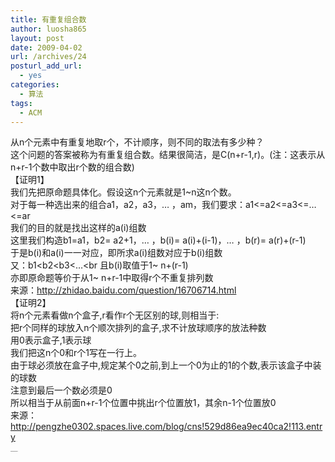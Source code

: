 ```yaml
---
title: 有重复组合数
author: luosha865
layout: post
date: 2009-04-02
url: /archives/24
posturl_add_url:
  - yes
categories:
  - 算法
tags:
  - ACM
---
```

从n个元素中有重复地取r个，不计顺序，则不同的取法有多少种？  
这个问题的答案被称为有重复组合数。结果很简洁，是C(n+r-1,r)。(注：这表示从n+r-1个数中取出r个数的组合数)  
【证明1】  
我们先把原命题具体化。假设这n个元素就是1~n这n个数。&nbsp;  
对于每一种选出来的组合a1，a2，a3，&hellip; ，am，我们要求：a1<=a2<=a3<=&hellip;<=ar  
我们的目的就是找出这样的a(i)组数  
这里我们构造b1=a1，b2= a2+1，&hellip; ，b(i)= a(i)+(i-1)，&hellip; ，b(r)= a(r)+(r-1)  
于是b(i)和a(i)一一对应，即所求a(i)组数对应于b(i)组数  
又：b1<b2<b3<&hellip;<br 且b(i)取值于1~ n+(r-1)  
亦即原命题等价于从1~ n+r-1中取得r个不重复排列数  
来源：<http://zhidao.baidu.com/question/16706714.html>  
【证明2】  
将n个元素看做n个盒子,r看作r个无区别的球,则相当于:  
把r个同样的球放入n个顺次排列的盒子,求不计放球顺序的放法种数  
用0表示盒子,1表示球  
我们把这n个0和r个1写在一行上。  
由于球必须放在盒子中,规定某个0之前,到上一个0为止的1的个数,表示该盒子中装的球数  
注意到最后一个数必须是0  
所以相当于从前面n+r-1个位置中挑出r个位置放1，其余n-1个位置放0  
来源：<http://pengzhe0302.spaces.live.com/blog/cns!529d86ea9ec40ca2!113.entry>

<div>
  <embed id="lingoes_plugin_object" width="0" height="0" type="application/lingoes-npruntime-capture-word-plugin" hidden="true" />
</div>

<p style="margin:0;padding:0;height:1px;overflow:hidden;">
  <a href="http://www.wumii.com/widget/relatedItems" style="border:0;"><img src="http://static.wumii.cn/images/pixel.png" alt="无觅相关文章插件，快速提升流量" style="border:0;padding:0;margin:0;" /></a>
</p>